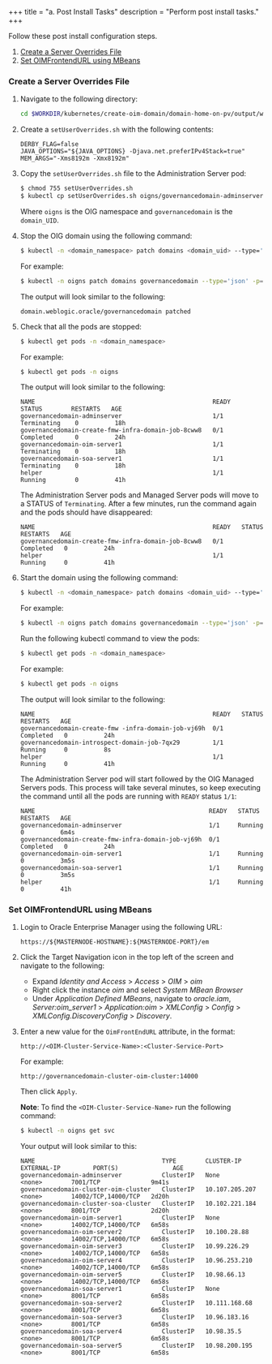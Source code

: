 +++
title = "a. Post Install Tasks"
description = "Perform post install tasks."
+++

Follow these post install configuration steps.


1. [Create a Server Overrides File](#create-a-server-overrides-file)
1. [Set OIMFrontendURL using MBeans](#set-oimfrontendurl-using-mbeans)

### Create a Server Overrides File

1. Navigate to the following directory:

   ```bash
   cd $WORKDIR/kubernetes/create-oim-domain/domain-home-on-pv/output/weblogic-domains/governancedomain
   ```
   
1. Create a `setUserOverrides.sh` with the following contents:

   ```
   DERBY_FLAG=false
   JAVA_OPTIONS="${JAVA_OPTIONS} -Djava.net.preferIPv4Stack=true"
   MEM_ARGS="-Xms8192m -Xmx8192m"
   ```
   
1. Copy the `setUserOverrides.sh` file to the Administration Server pod:

   ```bash
   $ chmod 755 setUserOverrides.sh
   $ kubectl cp setUserOverrides.sh oigns/governancedomain-adminserver:/u01/oracle/user_projects/domains/governancedomain/bin/setUserOverrides.sh
   ```
   
   Where `oigns` is the OIG namespace and `governancedomain` is the `domain_UID`.

1. Stop the OIG domain using the following command:
  
   ```bash
   $ kubectl -n <domain_namespace> patch domains <domain_uid> --type='json' -p='[{"op": "replace", "path": "/spec/serverStartPolicy", "value": "NEVER" }]'
   ```
   
   For example:
   
   ```bash
   $ kubectl -n oigns patch domains governancedomain --type='json' -p='[{"op": "replace", "path": "/spec/serverStartPolicy", "value": "NEVER" }]'
   ```
   
   The output will look similar to the following:
   
   ```
   domain.weblogic.oracle/governancedomain patched
   ```

1. Check that all the pods are stopped:

   ```bash
   $ kubectl get pods -n <domain_namespace>
   ```
   
   For example:
   
   ```bash
   $ kubectl get pods -n oigns
   ```
   
   The output will look similar to the following:

   ```
   NAME                                                 READY    STATUS        RESTARTS   AGE
   governancedomain-adminserver                         1/1     Terminating    0          18h
   governancedomain-create-fmw-infra-domain-job-8cww8   0/1     Completed      0          24h
   governancedomain-oim-server1                         1/1     Terminating    0          18h
   governancedomain-soa-server1                         1/1     Terminating    0          18h
   helper                                               1/1     Running        0          41h
   ```

   The Administration Server pods and Managed Server pods will move to a STATUS of `Terminating`. After a few minutes, run the command again and the pods should have disappeared:
   
   ```
   NAME                                                 READY   STATUS      RESTARTS   AGE
   governancedomain-create-fmw-infra-domain-job-8cww8   0/1     Completed   0          24h
   helper                                               1/1     Running     0          41h
   ```
   
1. Start the domain using the following command:

   ```bash
   $ kubectl -n <domain_namespace> patch domains <domain_uid> --type='json' -p='[{"op": "replace", "path": "/spec/serverStartPolicy", "value": "IF_NEEDED" }]'
   ```
   
   For example:
   
   ```bash
   $ kubectl -n oigns patch domains governancedomain --type='json' -p='[{"op": "replace", "path": "/spec/serverStartPolicy", "value": "IF_NEEDED" }]'
   ```
   
   Run the following kubectl command to view the pods:
   
   ```bash
   $ kubectl get pods -n <domain_namespace>
   ```
   
   For example:
   
   ```bash
   $ kubectl get pods -n oigns
   ```
   
   The output will look similar to the following:

   ```
   NAME                                                 READY   STATUS      RESTARTS   AGE
   governancedomain-create-fmw -infra-domain-job-vj69h  0/1     Completed   0          24h
   governancedomain-introspect-domain-job-7qx29         1/1     Running     0          8s
   helper                                               1/1     Running     0          41h
   ```
   
   The Administration Server pod will start followed by the OIG Managed Servers pods. This process will take several minutes, so keep executing the command until all the pods are running with `READY` status `1/1`:

   ```
   NAME                                                READY   STATUS      RESTARTS   AGE  
   governancedomain-adminserver                        1/1     Running     0          6m4s
   governancedomain-create-fmw-infra-domain-job-vj69h  0/1     Completed   0          24h
   governancedomain-oim-server1                        1/1     Running     0          3m5s
   governancedomain-soa-server1                        1/1     Running     0          3m5s
   helper                                              1/1     Running     0          41h
   ```

### Set OIMFrontendURL using MBeans

1. Login to Oracle Enterprise Manager using the following URL:

   `https://${MASTERNODE-HOSTNAME}:${MASTERNODE-PORT}/em`

1. Click the Target Navigation icon in the top left of the screen and navigate to the following:

   * Expand *Identity and Access* > *Access* > *OIM* > *oim*
   * Right click the instance *oim* and select *System MBean Browser*
   * Under *Application Defined MBeans*, navigate to *oracle.iam*, *Server:oim_server1* > *Application:oim* > *XMLConfig*  > *Config* > *XMLConfig.DiscoveryConfig* > *Discovery*.

1. Enter a new value for the `OimFrontEndURL` attribute, in the format:

   `http://<OIM-Cluster-Service-Name>:<Cluster-Service-Port>`

   For example:
 
   `http://governancedomain-cluster-oim-cluster:14000`
   
   Then click `Apply`.
   
   **Note**: To find the `<OIM-Cluster-Service-Name>` run the following command:

   ```bash
   $ kubectl -n oigns get svc
   ```

   Your output will look similar to this:

   ```
   NAME                                   TYPE        CLUSTER-IP       EXTERNAL-IP         PORT(S)               AGE
   governancedomain-adminserver           ClusterIP   None             <none>        7001/TCP              9m41s
   governancedomain-cluster-oim-cluster   ClusterIP   10.107.205.207   <none>        14002/TCP,14000/TCP   2d20h
   governancedomain-cluster-soa-cluster   ClusterIP   10.102.221.184   <none>        8001/TCP              2d20h
   governancedomain-oim-server1           ClusterIP   None             <none>        14002/TCP,14000/TCP   6m58s
   governancedomain-oim-server2           ClusterIP   10.100.28.88     <none>        14002/TCP,14000/TCP   6m58s
   governancedomain-oim-server3           ClusterIP   10.99.226.29     <none>        14002/TCP,14000/TCP   6m58s
   governancedomain-oim-server4           ClusterIP   10.96.253.210    <none>        14002/TCP,14000/TCP   6m58s
   governancedomain-oim-server5           ClusterIP   10.98.66.13      <none>        14002/TCP,14000/TCP   6m58s
   governancedomain-soa-server1           ClusterIP   None             <none>        8001/TCP              6m58s
   governancedomain-soa-server2           ClusterIP   10.111.168.68    <none>        8001/TCP              6m58s
   governancedomain-soa-server3           ClusterIP   10.96.183.16     <none>        8001/TCP              6m58s
   governancedomain-soa-server4           ClusterIP   10.98.35.5       <none>        8001/TCP              6m58s
   governancedomain-soa-server5           ClusterIP   10.98.200.195    <none>        8001/TCP              6m58s
   ```



